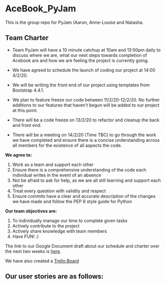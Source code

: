 # AceBook_PyJam
This is the group repo for PyJam (Aaron, Anne-Louise and Natasha.

## Team Charter

* Team PyJam will have a 10 minute catchup at 10am and 13:50pm daily to discuss where we are, what our next steps towards completion of Acebook are and how we are feeling the project is currently going.

* We have agreed to schedule the launch of coding our project at 14:00 4/2/20.

* We will be writing the front end of our project using templates from Bootstrap 4.4.1.

* We plan to feature freeze our code between 11/2/20-12/2/20. No further additions to our features that haven't begun will be added to our project at this point.

* There will be a code freeze on 13/2/20 to refactor and cleanup the back and front end.

* There will be a meeting on 14/2/20 (Time TBC) to go through the work we have completed and ensure there is a concise understanding across all members for the existence of all aspects the code.

**We agree to:**

1. Work as a team and support each other
1. Ensure there is a comprehensive understanding of the code each individual writes in the event of an absence
1. Not be afraid to ask for help, as we are all still learning and support each other
1. Treat every question with validity and respect
1. Ensure commits have a clear and accurate description of the changes we have made and follow the PEP 8 style guide for Python

**Our team objectives are:**

1. To individually manage our time to complete given tasks
1. Actively contribute to the project
1. Actively share knowledge with team members
1. Have FUN! :) 

The link to our Google Document draft about our schedule and charter over the next two weeks is [here](https://docs.google.com/document/d/1bs191sPxBZepD59ME_mkhs3UzeBxyerlGzPqVGrG8dI/edit).

We have also created a [Trello Board](https://trello.com/b/Pen7p1yE/acebook-tasks)

## Our user stories are as follows:

